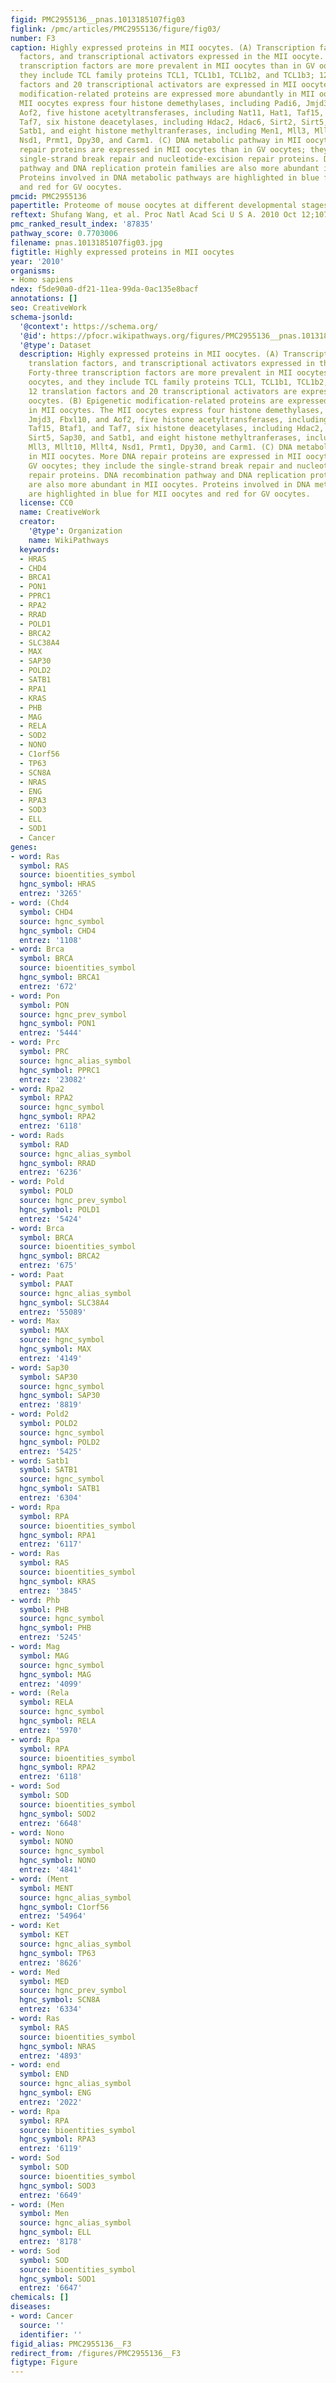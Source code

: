 ```yaml
---
figid: PMC2955136__pnas.1013185107fig03
figlink: /pmc/articles/PMC2955136/figure/fig03/
number: F3
caption: Highly expressed proteins in MII oocytes. (A) Transcription factors, translation
  factors, and transcriptional activators expressed in the MII oocyte. Forty-three
  transcription factors are more prevalent in MII oocytes than in GV oocytes, and
  they include TCL family proteins TCL1, TCL1b1, TCL1b2, and TCL1b3; 12 translation
  factors and 20 transcriptional activators are expressed in MII oocytes. (B) Epigenetic
  modification-related proteins are expressed more abundantly in MII oocytes. The
  MII oocytes express four histone demethylases, including Padi6, Jmjd3, Fbxl10, and
  Aof2, five histone acetyltransferases, including Nat11, Hat1, Taf15, Btaf1, and
  Taf7, six histone deacetylases, including Hdac2, Hdac6, Sirt2, Sirt5, Sap30, and
  Satb1, and eight histone methyltranferases, including Men1, Mll3, Mllt10, Mllt4,
  Nsd1, Prmt1, Dpy30, and Carm1. (C) DNA metabolic pathway in MII oocytes. More DNA
  repair proteins are expressed in MII oocytes than in GV oocytes; they include the
  single-strand break repair and nucleotide-excision repair proteins. DNA recombination
  pathway and DNA replication protein families are also more abundant in MII oocytes.
  Proteins involved in DNA metabolic pathways are highlighted in blue for MII oocytes
  and red for GV oocytes.
pmcid: PMC2955136
papertitle: Proteome of mouse oocytes at different developmental stages.
reftext: Shufang Wang, et al. Proc Natl Acad Sci U S A. 2010 Oct 12;107(41):17639-17644.
pmc_ranked_result_index: '87835'
pathway_score: 0.7703006
filename: pnas.1013185107fig03.jpg
figtitle: Highly expressed proteins in MII oocytes
year: '2010'
organisms:
- Homo sapiens
ndex: f5de90a0-df21-11ea-99da-0ac135e8bacf
annotations: []
seo: CreativeWork
schema-jsonld:
  '@context': https://schema.org/
  '@id': https://pfocr.wikipathways.org/figures/PMC2955136__pnas.1013185107fig03.html
  '@type': Dataset
  description: Highly expressed proteins in MII oocytes. (A) Transcription factors,
    translation factors, and transcriptional activators expressed in the MII oocyte.
    Forty-three transcription factors are more prevalent in MII oocytes than in GV
    oocytes, and they include TCL family proteins TCL1, TCL1b1, TCL1b2, and TCL1b3;
    12 translation factors and 20 transcriptional activators are expressed in MII
    oocytes. (B) Epigenetic modification-related proteins are expressed more abundantly
    in MII oocytes. The MII oocytes express four histone demethylases, including Padi6,
    Jmjd3, Fbxl10, and Aof2, five histone acetyltransferases, including Nat11, Hat1,
    Taf15, Btaf1, and Taf7, six histone deacetylases, including Hdac2, Hdac6, Sirt2,
    Sirt5, Sap30, and Satb1, and eight histone methyltranferases, including Men1,
    Mll3, Mllt10, Mllt4, Nsd1, Prmt1, Dpy30, and Carm1. (C) DNA metabolic pathway
    in MII oocytes. More DNA repair proteins are expressed in MII oocytes than in
    GV oocytes; they include the single-strand break repair and nucleotide-excision
    repair proteins. DNA recombination pathway and DNA replication protein families
    are also more abundant in MII oocytes. Proteins involved in DNA metabolic pathways
    are highlighted in blue for MII oocytes and red for GV oocytes.
  license: CC0
  name: CreativeWork
  creator:
    '@type': Organization
    name: WikiPathways
  keywords:
  - HRAS
  - CHD4
  - BRCA1
  - PON1
  - PPRC1
  - RPA2
  - RRAD
  - POLD1
  - BRCA2
  - SLC38A4
  - MAX
  - SAP30
  - POLD2
  - SATB1
  - RPA1
  - KRAS
  - PHB
  - MAG
  - RELA
  - SOD2
  - NONO
  - C1orf56
  - TP63
  - SCN8A
  - NRAS
  - ENG
  - RPA3
  - SOD3
  - ELL
  - SOD1
  - Cancer
genes:
- word: Ras
  symbol: RAS
  source: bioentities_symbol
  hgnc_symbol: HRAS
  entrez: '3265'
- word: (Chd4
  symbol: CHD4
  source: hgnc_symbol
  hgnc_symbol: CHD4
  entrez: '1108'
- word: Brca
  symbol: BRCA
  source: bioentities_symbol
  hgnc_symbol: BRCA1
  entrez: '672'
- word: Pon
  symbol: PON
  source: hgnc_prev_symbol
  hgnc_symbol: PON1
  entrez: '5444'
- word: Prc
  symbol: PRC
  source: hgnc_alias_symbol
  hgnc_symbol: PPRC1
  entrez: '23082'
- word: Rpa2
  symbol: RPA2
  source: hgnc_symbol
  hgnc_symbol: RPA2
  entrez: '6118'
- word: Rads
  symbol: RAD
  source: hgnc_alias_symbol
  hgnc_symbol: RRAD
  entrez: '6236'
- word: Pold
  symbol: POLD
  source: hgnc_prev_symbol
  hgnc_symbol: POLD1
  entrez: '5424'
- word: Brca
  symbol: BRCA
  source: bioentities_symbol
  hgnc_symbol: BRCA2
  entrez: '675'
- word: Paat
  symbol: PAAT
  source: hgnc_alias_symbol
  hgnc_symbol: SLC38A4
  entrez: '55089'
- word: Max
  symbol: MAX
  source: hgnc_symbol
  hgnc_symbol: MAX
  entrez: '4149'
- word: Sap30
  symbol: SAP30
  source: hgnc_symbol
  hgnc_symbol: SAP30
  entrez: '8819'
- word: Pold2
  symbol: POLD2
  source: hgnc_symbol
  hgnc_symbol: POLD2
  entrez: '5425'
- word: Satb1
  symbol: SATB1
  source: hgnc_symbol
  hgnc_symbol: SATB1
  entrez: '6304'
- word: Rpa
  symbol: RPA
  source: bioentities_symbol
  hgnc_symbol: RPA1
  entrez: '6117'
- word: Ras
  symbol: RAS
  source: bioentities_symbol
  hgnc_symbol: KRAS
  entrez: '3845'
- word: Phb
  symbol: PHB
  source: hgnc_symbol
  hgnc_symbol: PHB
  entrez: '5245'
- word: Mag
  symbol: MAG
  source: hgnc_symbol
  hgnc_symbol: MAG
  entrez: '4099'
- word: (Rela
  symbol: RELA
  source: hgnc_symbol
  hgnc_symbol: RELA
  entrez: '5970'
- word: Rpa
  symbol: RPA
  source: bioentities_symbol
  hgnc_symbol: RPA2
  entrez: '6118'
- word: Sod
  symbol: SOD
  source: bioentities_symbol
  hgnc_symbol: SOD2
  entrez: '6648'
- word: Nono
  symbol: NONO
  source: hgnc_symbol
  hgnc_symbol: NONO
  entrez: '4841'
- word: (Ment
  symbol: MENT
  source: hgnc_alias_symbol
  hgnc_symbol: C1orf56
  entrez: '54964'
- word: Ket
  symbol: KET
  source: hgnc_alias_symbol
  hgnc_symbol: TP63
  entrez: '8626'
- word: Med
  symbol: MED
  source: hgnc_prev_symbol
  hgnc_symbol: SCN8A
  entrez: '6334'
- word: Ras
  symbol: RAS
  source: bioentities_symbol
  hgnc_symbol: NRAS
  entrez: '4893'
- word: end
  symbol: END
  source: hgnc_alias_symbol
  hgnc_symbol: ENG
  entrez: '2022'
- word: Rpa
  symbol: RPA
  source: bioentities_symbol
  hgnc_symbol: RPA3
  entrez: '6119'
- word: Sod
  symbol: SOD
  source: bioentities_symbol
  hgnc_symbol: SOD3
  entrez: '6649'
- word: (Men
  symbol: Men
  source: hgnc_alias_symbol
  hgnc_symbol: ELL
  entrez: '8178'
- word: Sod
  symbol: SOD
  source: bioentities_symbol
  hgnc_symbol: SOD1
  entrez: '6647'
chemicals: []
diseases:
- word: Cancer
  source: ''
  identifier: ''
figid_alias: PMC2955136__F3
redirect_from: /figures/PMC2955136__F3
figtype: Figure
---
```

